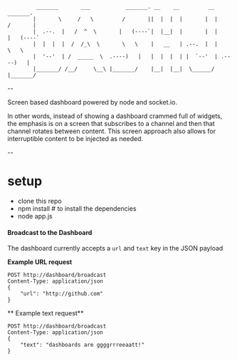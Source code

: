 


```
         _______       ___           _______. __    __         __       _______. 
        |       \     /   \         /       ||  |  |  |       |  |     /       | 
        |  .--.  |   /  ^  \       |   (----`|  |__|  |       |  |    |   (----` 
        |  |  |  |  /  /_\  \       \   \    |   __   | .--.  |  |     \   \ 
        |  '--'  | /  _____  \  .----)   |   |  |  |  | |  `--'  | .----)   | 
        |_______/ /__/     \__\ |_______/    |__|  |__|  \______/  |_______/ 
```

--

Screen based dashboard powered by node and socket.io.

In other words, instead of showing a dashboard crammed full of widgets, the
emphasis is on a screen that subscribes to a channel and then that channel
rotates between content.  This screen approach also allows for interruptible
content to be injected as needed.

--

# setup

- clone this repo
- npm install # to install the dependencies
- node app.js

#### Broadcast to the Dashboard

The dashboard currently accepts a `url` and `text` key in the JSON payload

**Example URL request**
```
POST http://dashboard/broadcast
Content-Type: application/json
{
    "url": "http://github.com"
}
```

** Example text request**
```
POST http://dashboard/broadcast
Content-Type: application/json
{
    "text": "dashboards are ggggrrreeaatt!"
}
```

